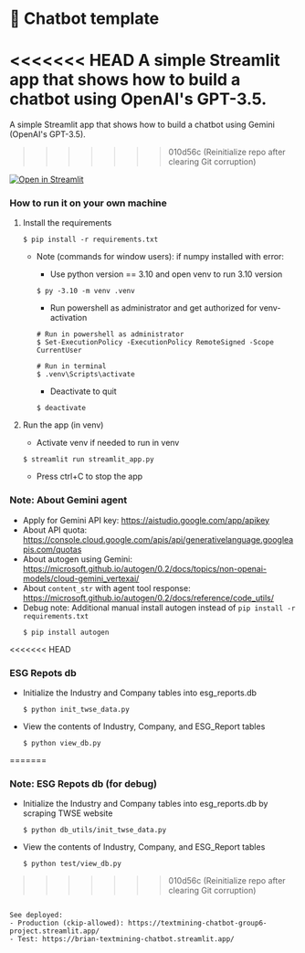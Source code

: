 # 💬 Chatbot template

<<<<<<< HEAD
A simple Streamlit app that shows how to build a chatbot using OpenAI's GPT-3.5.
=======
A simple Streamlit app that shows how to build a chatbot using Gemini (OpenAI's GPT-3.5).
>>>>>>> 010d56c (Reinitialize repo after clearing Git corruption)

[![Open in Streamlit](https://static.streamlit.io/badges/streamlit_badge_black_white.svg)](https://chatbot-template.streamlit.app/)

### How to run it on your own machine

1. Install the requirements

   ```
   $ pip install -r requirements.txt
   ```

    - Note (commands for window users): if numpy installed with error:
      - Use python version == 3.10 and open venv to run 3.10 version
      ```
      $ py -3.10 -m venv .venv
      ```
      -  Run powershell as administrator and get authorized for venv-activation
      ```
      # Run in powershell as administrator
      $ Set-ExecutionPolicy -ExecutionPolicy RemoteSigned -Scope CurrentUser
      ```

      ```
      # Run in terminal
      $ .venv\Scripts\activate
      ```

      - Deactivate to quit
      ```
      $ deactivate
      ```


2. Run the app (in venv)
   - Activate venv if needed to run in venv

   ```
   $ streamlit run streamlit_app.py
   ```

   - Press ctrl+C to stop the app

### Note: About Gemini agent
   - Apply for Gemini API key: https://aistudio.google.com/app/apikey
   - About API quota: https://console.cloud.google.com/apis/api/generativelanguage.googleapis.com/quotas
   - About autogen using Gemini: https://microsoft.github.io/autogen/0.2/docs/topics/non-openai-models/cloud-gemini_vertexai/
   - About `content_str` with agent tool response: https://microsoft.github.io/autogen/0.2/docs/reference/code_utils/
   - Debug note: Additional manual install autogen instead of `pip install -r requirements.txt`
      ```
      $ pip install autogen
      ```

<<<<<<< HEAD
### ESG Repots db
- Initialize the Industry and Company tables into esg_reports.db

   ```
   $ python init_twse_data.py
   ```
- View the contents of Industry, Company, and ESG_Report tables
   ```
   $ python view_db.py
=======
### Note: ESG Repots db (for debug)
- Initialize the Industry and Company tables into esg_reports.db by scraping TWSE website

   ```
   $ python db_utils/init_twse_data.py
   ```
- View the contents of Industry, Company, and ESG_Report tables
   ```
   $ python test/view_db.py
>>>>>>> 010d56c (Reinitialize repo after clearing Git corruption)
   ```

See deployed:
- Production (ckip-allowed): https://textmining-chatbot-group6-project.streamlit.app/
- Test: https://brian-textmining-chatbot.streamlit.app/
